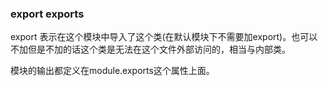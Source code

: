 ### export exports

export 表示在这个模块中导入了这个类(在默认模块下不需要加export)。也可以不加但是不加的话这个类是无法在这个文件外部访问的，相当与内部类。

模块的输出都定义在module.exports这个属性上面。
